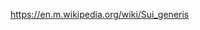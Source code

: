 
<!--
-->

https://en.m.wikipedia.org/wiki/Sui_generis

<!-- vim: set autoindent expandtab sw=4 syntax=markdown: -->
